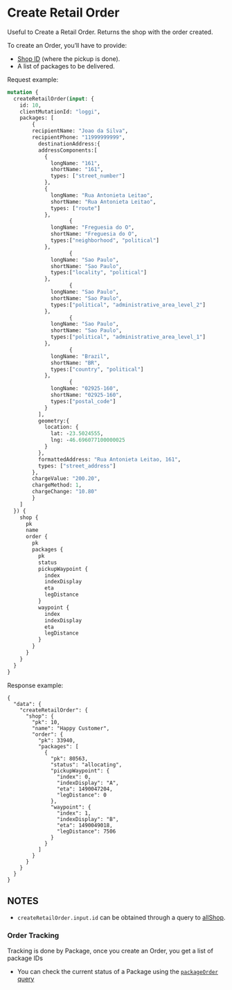# Create Retail Order

Useful to Create a Retail Order. Returns the shop with the order created.

To create an Order, you’ll have to provide:

* [Shop ID](/presto/all-shops) (where the pickup is done).
* A list of packages to be delivered.

Request example:


```graphql
mutation {
  createRetailOrder(input: {
    id: 10,
    clientMutationId: "loggi",
    packages: [
    	{
        recipientName: "Joao da Silva",
        recipientPhone: "11999999999",
    	  destinationAddress:{
          addressComponents:[
            {
              longName: "161",
              shortName: "161",
              types: ["street_number"]
            },
            {
              longName: "Rua Antonieta Leitao",
              shortName: "Rua Antonieta Leitao",
              types: ["route"]
            },
  					{
              longName: "Freguesia do O",
              shortName: "Freguesia do O",
              types:["neighborhood", "political"]
            },
  					{
              longName: "Sao Paulo",
              shortName: "Sao Paulo",
              types:["locality", "political"]
            },
  					{
              longName: "Sao Paulo",
              shortName: "Sao Paulo",
              types:["political", "administrative_area_level_2"]
            },
  					{
              longName: "Sao Paulo",
              shortName: "Sao Paulo",
              types:["political", "administrative_area_level_1"]
            },
  					{
              longName: "Brazil",
              shortName: "BR",
              types:["country", "political"]
            },
  					{
              longName: "02925-160",
              shortName: "02925-160",
              types:["postal_code"]
            }  
          ],
          geometry:{
            location: {
              lat: -23.5024555,
              lng: -46.696077100000025
            }
          },
          formattedAddress: "Rua Antonieta Leitao, 161",
          types: ["street_address"]
        },
        chargeValue: "200.20",
        chargeMethod: 1,
        chargeChange: "10.80"          
  		}
    ]      
  }) {
    shop {
      pk
      name
      order {
        pk
        packages {
          pk
          status
          pickupWaypoint {
            index
            indexDisplay
            eta
            legDistance
          }
          waypoint {
            index
            indexDisplay
            eta
            legDistance
          }
        }        
      }      
    }
  }   
}
```

Response example:

```
{
  "data": {
    "createRetailOrder": {
      "shop": {
        "pk": 10,
        "name": "Happy Customer",
        "order": {
          "pk": 33940,
          "packages": [
            {
              "pk": 80563,
              "status": "allocating",
              "pickupWaypoint": {
                "index": 0,
                "indexDisplay": "A",
                "eta": 1490047204,
                "legDistance": 0
              },
              "waypoint": {
                "index": 1,
                "indexDisplay": "B",
                "eta": 1490049018,
                "legDistance": 7506
              }
            }
          ]
        }
      }
    }
  }
}
```

## NOTES

- ```createRetailOrder.input.id``` can be obtained through a query to [allShop](/presto/all-shops).

### Order Tracking

Tracking is done by Package, once you create an Order, you get a list of package IDs

* You can check the current status of a Package using the [`packageOrder` query](/presto/package-status)